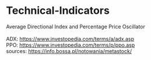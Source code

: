 # Technical-Indicators
Average Directional Index and Percentage Price Oscillator <br>
<br>
ADX: https://www.investopedia.com/terms/a/adx.asp <br>
PPO: https://www.investopedia.com/terms/p/ppo.asp <br>
sources: https://info.bossa.pl/notowania/metastock/ <br>
